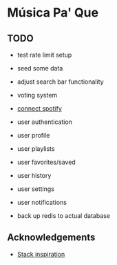 # Música Pa' Que

## TODO

- test rate limit setup

- seed some data
- adjust search bar functionality
- voting system

- [connect spotify](https://developer.spotify.com/documentation/web-api)

- user authentication
- user profile
- user playlists
- user favorites/saved
- user history
- user settings
- user notifications

- back up redis to actual database

## Acknowledgements

- [Stack inspiration](https://www.youtube.com/watch?v=2Y3A4deNs9A)
